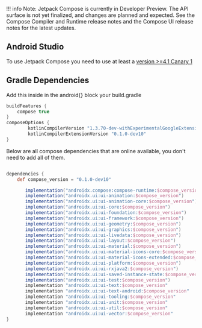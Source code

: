 !!! info
        Note: Jetpack Compose is currently in Developer Preview. The API surface is not yet finalized, and changes are planned and expected. See the Compose Compiler and Runtime release notes and the Compose UI release notes for the latest updates.

## Android Studio
To use Jetpack Compose you need to use at least a [version >=4.1 Canary 1](https://developer.android.com/studio/preview)

## Gradle Dependencies


Add this inside in the android{} block your build.gradle
```groovy
buildFeatures {
    compose true
}
composeOptions {
        kotlinCompilerVersion "1.3.70-dev-withExperimentalGoogleExtensions-20200424"
        kotlinCompilerExtensionVersion "0.1.0-dev10"
}

```

Below are all compose dependencies that are online available, you don't need to add all of them.

```groovy

dependencies {
    def compose_version = "0.1.0-dev10"

       implementation("androidx.compose:compose-runtime:$compose_version")
       implementation("androidx.ui:ui-animation:$compose_version")
       implementation("androidx.ui:ui-animation-core:$compose_version")
       implementation("androidx.ui:ui-core:$compose_version")
       implementation("androidx.ui:ui-foundation:$compose_version")
       implementation("androidx.ui:ui-framework:$compose_version")
       implementation("androidx.ui:ui-geometry:$compose_version")
       implementation("androidx.ui:ui-graphics:$compose_version")
       implementation("androidx.ui:ui-livedata:$compose_version")
       implementation("androidx.ui:ui-layout:$compose_version")
       implementation("androidx.ui:ui-material:$compose_version")
       implementation("androidx.ui:ui-material-icons-core:$compose_version")
       implementation("androidx.ui:ui-material-icons-extended:$compose_version")
       implementation("androidx.ui:ui-platform:$compose_version")
       implementation("androidx.ui:ui-rxjava2:$compose_version")
       implementation("androidx.ui:ui-saved-instance-state:$compose_version")
       implementation("androidx.ui:ui-test:$compose_version")
       implementation "androidx.ui:ui-text:$compose_version"
       implementation "androidx.ui:ui-text-android:$compose_version"
       implementation "androidx.ui:ui-tooling:$compose_version"
       implementation "androidx.ui:ui-unit:$compose_version"
       implementation "androidx.ui:ui-util:$compose_version"
       implementation "androidx.ui:ui-vector:$compose_version"
}

```
